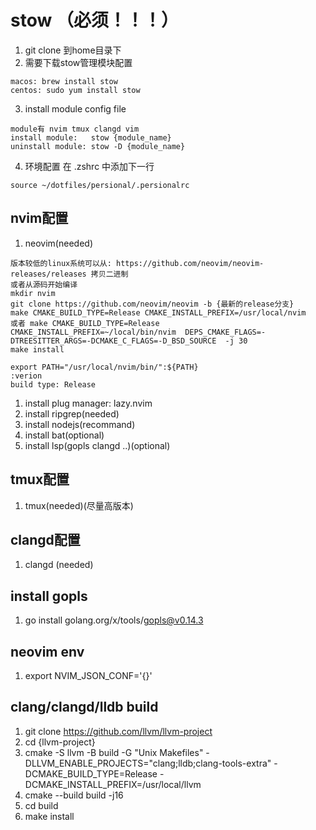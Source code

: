 # stow （必须！！！）
1. git clone 到home目录下
2. 需要下载stow管理模块配置
```
macos: brew install stow
centos: sudo yum install stow
```

3. install module config file
```
module有 nvim tmux clangd vim
install module:   stow {module_name}
uninstall module: stow -D {module_name}
```

4. 环境配置
在 .zshrc 中添加下一行
```
source ~/dotfiles/persional/.persionalrc
```

## nvim配置
1. neovim(needed)   
```
版本较低的linux系统可以从: https://github.com/neovim/neovim-releases/releases 拷贝二进制
或者从源码开始编译
mkdir nvim
git clone https://github.com/neovim/neovim -b {最新的release分支}
make CMAKE_BUILD_TYPE=Release CMAKE_INSTALL_PREFIX=/usr/local/nvim
或者 make CMAKE_BUILD_TYPE=Release CMAKE_INSTALL_PREFIX=~/local/bin/nvim  DEPS_CMAKE_FLAGS=-DTREESITTER_ARGS=-DCMAKE_C_FLAGS=-D_BSD_SOURCE  -j 30
make install

export PATH="/usr/local/nvim/bin/":${PATH}
:verion
build type: Release
```
1. install plug manager: lazy.nvim
2. install ripgrep(needed)
3. install nodejs(recommand)
4. install bat(optional)
5. install lsp(gopls clangd ..)(optional)


## tmux配置
1. tmux(needed)(尽量高版本)

## clangd配置
1. clangd (needed)

## install gopls
1. go install golang.org/x/tools/gopls@v0.14.3

## neovim env
1. export NVIM_JSON_CONF='{}'

## clang/clangd/lldb build
1. git clone https://github.com/llvm/llvm-project
2. cd {llvm-project}
3. cmake  -S llvm -B build  -G "Unix Makefiles" -DLLVM_ENABLE_PROJECTS="clang;lldb;clang-tools-extra"   -DCMAKE_BUILD_TYPE=Release -DCMAKE_INSTALL_PREFIX=/usr/local/llvm
4. cmake --build build -j16 
5. cd build
6. make install
